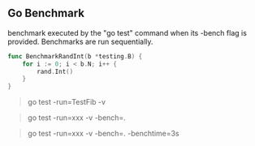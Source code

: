 ## Go Benchmark

benchmark executed by the "go test" command when its -bench flag is provided. Benchmarks are run sequentially.

```go
func BenchmarkRandInt(b *testing.B) {
    for i := 0; i < b.N; i++ {
        rand.Int()
    }
}
```

> go test -run=TestFib -v

> go test -run=xxx -v -bench=.

> go test -run=xxx -v -bench=. -benchtime=3s
